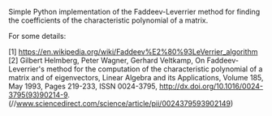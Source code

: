 Simple Python implementation of the Faddeev-Leverrier method for
finding the coefficients of the characteristic polynomial of a matrix.

For some details:

[1] https://en.wikipedia.org/wiki/Faddeev%E2%80%93LeVerrier_algorithm
[2] Gilbert Helmberg, Peter Wagner, Gerhard Veltkamp, On Faddeev-Leverrier's method for the computation of the characteristic polynomial of a matrix and of eigenvectors, Linear Algebra and its Applications, Volume 185, May 1993, Pages 219-233, ISSN 0024-3795, http://dx.doi.org/10.1016/0024-3795(93)90214-9.
(//www.sciencedirect.com/science/article/pii/0024379593902149)